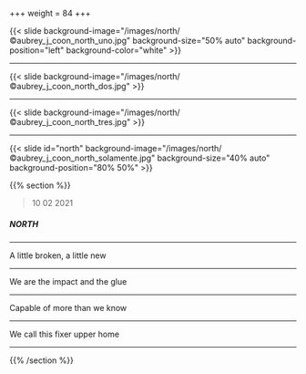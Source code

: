+++
weight = 84
+++


{{< slide background-image="/images/north/©aubrey_j_coon_north_uno.jpg" background-size="50% auto" background-position="left" background-color="white" >}}

---

{{< slide background-image="/images/north/©aubrey_j_coon_north_dos.jpg" >}}

---

{{< slide background-image="/images/north/©aubrey_j_coon_north_tres.jpg" >}}

---

{{< slide id="north" background-image="/images/north/©aubrey_j_coon_north_solamente.jpg" background-size="40% auto" background-position="80% 50%" >}}

{{% section %}}

> 10 02 2021

##### NORTH

---

A little broken, a little new

---

We are the impact and the glue

---

Capable of more than we know

---

We call this fixer upper home

---

{{% /section %}}